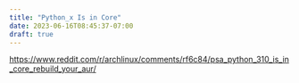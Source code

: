 ```yaml
---
title: "Python_x Is in Core"
date: 2023-06-16T08:45:37-07:00
draft: true
---
```



https://www.reddit.com/r/archlinux/comments/rf6c84/psa_python_310_is_in_core_rebuild_your_aur/
